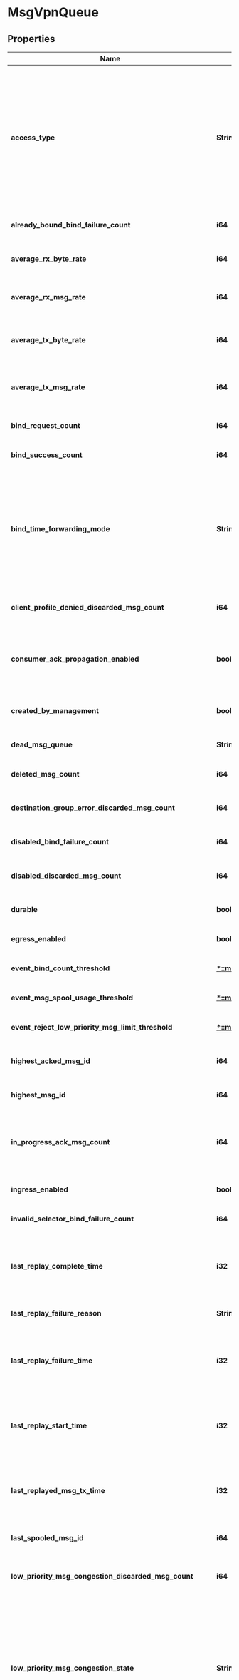 # MsgVpnQueue

## Properties
Name | Type | Description | Notes
------------ | ------------- | ------------- | -------------
**access_type** | **String** | The access type for delivering messages to consumer flows bound to the Queue. The allowed values and their meaning are:  &lt;pre&gt; \&quot;exclusive\&quot; - Exclusive delivery of messages to the first bound consumer flow. \&quot;non-exclusive\&quot; - Non-exclusive delivery of messages to all bound consumer flows in a round-robin fashion. &lt;/pre&gt;  | [optional] [default to null]
**already_bound_bind_failure_count** | **i64** | The number of Queue bind failures due to being already bound. | [optional] [default to null]
**average_rx_byte_rate** | **i64** | The one minute average of the message rate received by the Queue, in bytes per second (B/sec). | [optional] [default to null]
**average_rx_msg_rate** | **i64** | The one minute average of the message rate received by the Queue, in messages per second (msg/sec). | [optional] [default to null]
**average_tx_byte_rate** | **i64** | The one minute average of the message rate transmitted by the Queue, in bytes per second (B/sec). | [optional] [default to null]
**average_tx_msg_rate** | **i64** | The one minute average of the message rate transmitted by the Queue, in messages per second (msg/sec). | [optional] [default to null]
**bind_request_count** | **i64** | The number of consumer requests to bind to the Queue. | [optional] [default to null]
**bind_success_count** | **i64** | The number of successful consumer requests to bind to the Queue. | [optional] [default to null]
**bind_time_forwarding_mode** | **String** | The forwarding mode of the Queue at bind time. The allowed values and their meaning are:  &lt;pre&gt; \&quot;store-and-forward\&quot; - Deliver messages using the guaranteed data path. \&quot;cut-through\&quot; - Deliver messages using the direct and guaranteed data paths for lower latency. &lt;/pre&gt;  | [optional] [default to null]
**client_profile_denied_discarded_msg_count** | **i64** | The number of guaranteed messages discarded by the Queue due to being denied by the Client Profile. | [optional] [default to null]
**consumer_ack_propagation_enabled** | **bool** | Indicates whether the propagation of consumer acknowledgements (ACKs) received on the active replication Message VPN to the standby replication Message VPN is enabled. | [optional] [default to null]
**created_by_management** | **bool** | Indicates whether the Queue was created by a management API (CLI or SEMP). | [optional] [default to null]
**dead_msg_queue** | **String** | The name of the Dead Message Queue (DMQ) used by the Queue. | [optional] [default to null]
**deleted_msg_count** | **i64** | The number of guaranteed messages deleted from the Queue. | [optional] [default to null]
**destination_group_error_discarded_msg_count** | **i64** | The number of guaranteed messages discarded by the Queue due to a destination group error. | [optional] [default to null]
**disabled_bind_failure_count** | **i64** | The number of Queue bind failures due to being disabled. | [optional] [default to null]
**disabled_discarded_msg_count** | **i64** | The number of guaranteed messages discarded by the Queue due to it being disabled. | [optional] [default to null]
**durable** | **bool** | Indicates whether the Queue is durable and not temporary. | [optional] [default to null]
**egress_enabled** | **bool** | Indicates whether the transmission of messages from the Queue is enabled. | [optional] [default to null]
**event_bind_count_threshold** | [***::models::EventThreshold**](EventThreshold.md) |  | [optional] [default to null]
**event_msg_spool_usage_threshold** | [***::models::EventThreshold**](EventThreshold.md) |  | [optional] [default to null]
**event_reject_low_priority_msg_limit_threshold** | [***::models::EventThreshold**](EventThreshold.md) |  | [optional] [default to null]
**highest_acked_msg_id** | **i64** | The highest identifier (ID) of guaranteed messages in the Queue that were acknowledged. | [optional] [default to null]
**highest_msg_id** | **i64** | The highest identifier (ID) of guaranteed messages in the Queue. | [optional] [default to null]
**in_progress_ack_msg_count** | **i64** | The number of acknowledgement messages received by the Queue that are in the process of updating and deleting associated guaranteed messages. | [optional] [default to null]
**ingress_enabled** | **bool** | Indicates whether the reception of messages to the Queue is enabled. | [optional] [default to null]
**invalid_selector_bind_failure_count** | **i64** | The number of Queue bind failures due to an invalid selector. | [optional] [default to null]
**last_replay_complete_time** | **i32** | The timestamp of the last completed replay for the Queue. This value represents the number of seconds since 1970-01-01 00:00:00 UTC (Unix time). | [optional] [default to null]
**last_replay_failure_reason** | **String** | The reason for the last replay failure for the Queue. | [optional] [default to null]
**last_replay_failure_time** | **i32** | The timestamp of the last replay failure for the Queue. This value represents the number of seconds since 1970-01-01 00:00:00 UTC (Unix time). | [optional] [default to null]
**last_replay_start_time** | **i32** | The timestamp of the last replay started for the Queue. This value represents the number of seconds since 1970-01-01 00:00:00 UTC (Unix time). | [optional] [default to null]
**last_replayed_msg_tx_time** | **i32** | The timestamp of the last replayed message transmitted by the Queue. This value represents the number of seconds since 1970-01-01 00:00:00 UTC (Unix time). | [optional] [default to null]
**last_spooled_msg_id** | **i64** | The identifier (ID) of the last guaranteed message spooled in the Queue. | [optional] [default to null]
**low_priority_msg_congestion_discarded_msg_count** | **i64** | The number of guaranteed messages discarded by the Queue due to low priority message congestion control. | [optional] [default to null]
**low_priority_msg_congestion_state** | **String** | The state of the low priority message congestion in the Queue. The allowed values and their meaning are:  &lt;pre&gt; \&quot;disabled\&quot; - Messages are not being checked for priority. \&quot;not-congested\&quot; - Low priority messages are being stored and delivered. \&quot;congested\&quot; - Low priority messages are being discarded. &lt;/pre&gt;  | [optional] [default to null]
**lowest_acked_msg_id** | **i64** | The lowest identifier (ID) of guaranteed messages in the Queue that were acknowledged. | [optional] [default to null]
**lowest_msg_id** | **i64** | The lowest identifier (ID) of guaranteed messages in the Queue. | [optional] [default to null]
**max_bind_count** | **i64** | The maximum number of consumer flows that can bind to the Queue. | [optional] [default to null]
**max_bind_count_exceeded_bind_failure_count** | **i64** | The number of Queue bind failures due to the maximum bind count being exceeded. | [optional] [default to null]
**max_delivered_unacked_msgs_per_flow** | **i64** | The maximum number of messages delivered but not acknowledged per flow for the Queue. | [optional] [default to null]
**max_msg_size** | **i32** | The maximum message size allowed in the Queue, in bytes (B). | [optional] [default to null]
**max_msg_size_exceeded_discarded_msg_count** | **i64** | The number of guaranteed messages discarded by the Queue due to the maximum message size being exceeded. | [optional] [default to null]
**max_msg_spool_usage** | **i64** | The maximum message spool usage allowed by the Queue, in megabytes (MB). A value of 0 only allows spooling of the last message received and disables quota checking. | [optional] [default to null]
**max_msg_spool_usage_exceeded_discarded_msg_count** | **i64** | The number of guaranteed messages discarded by the Queue due to the maximum message spool usage being exceeded. | [optional] [default to null]
**max_redelivery_count** | **i64** | The maximum number of times the Queue will attempt redelivery of a message prior to it being discarded or moved to the DMQ. A value of 0 means to retry forever. | [optional] [default to null]
**max_redelivery_exceeded_discarded_msg_count** | **i64** | The number of guaranteed messages discarded by the Queue due to the maximum redelivery attempts being exceeded. | [optional] [default to null]
**max_redelivery_exceeded_to_dmq_failed_msg_count** | **i64** | The number of guaranteed messages discarded by the Queue due to the maximum redelivery attempts being exceeded and failing to move to the Dead Message Queue (DMQ). | [optional] [default to null]
**max_redelivery_exceeded_to_dmq_msg_count** | **i64** | The number of guaranteed messages moved to the Dead Message Queue (DMQ) by the Queue due to the maximum redelivery attempts being exceeded. | [optional] [default to null]
**max_ttl** | **i64** | The maximum time in seconds a message can stay in the Queue when &#x60;respectTtlEnabled&#x60; is &#x60;\&quot;true\&quot;&#x60;. A message expires when the lesser of the sender assigned time-to-live (TTL) in the message and the &#x60;maxTtl&#x60; configured for the Queue, is exceeded. A value of 0 disables expiry. | [optional] [default to null]
**max_ttl_exceeded_discarded_msg_count** | **i64** | The number of guaranteed messages discarded by the Queue due to the maximum time-to-live (TTL) in hops being exceeded. The TTL hop count is incremented when the message crosses a bridge. | [optional] [default to null]
**max_ttl_expired_discarded_msg_count** | **i64** | The number of guaranteed messages discarded by the Queue due to the maximum time-to-live (TTL) timestamp expiring. | [optional] [default to null]
**max_ttl_expired_to_dmq_failed_msg_count** | **i64** | The number of guaranteed messages discarded by the Queue due to the maximum time-to-live (TTL) timestamp expiring and failing to move to the Dead Message Queue (DMQ). | [optional] [default to null]
**max_ttl_expired_to_dmq_msg_count** | **i64** | The number of guaranteed messages moved to the Dead Message Queue (DMQ) by the Queue due to the maximum time-to-live (TTL) timestamp expiring. | [optional] [default to null]
**msg_spool_peak_usage** | **i64** | The message spool peak usage by the Queue, in bytes (B). | [optional] [default to null]
**msg_spool_usage** | **i64** | The message spool usage by the Queue, in bytes (B). | [optional] [default to null]
**msg_vpn_name** | **String** | The name of the Message VPN. | [optional] [default to null]
**network_topic** | **String** | The name of the network topic for the Queue. | [optional] [default to null]
**no_local_delivery_discarded_msg_count** | **i64** | The number of guaranteed messages discarded by the Queue due to no local delivery being requested. | [optional] [default to null]
**other_bind_failure_count** | **i64** | The number of Queue bind failures due to other reasons. | [optional] [default to null]
**owner** | **String** | The Client Username that owns the Queue and has permission equivalent to &#x60;\&quot;delete\&quot;&#x60;. | [optional] [default to null]
**permission** | **String** | The permission level for all consumers of the Queue, excluding the owner. The allowed values and their meaning are:  &lt;pre&gt; \&quot;no-access\&quot; - Disallows all access. \&quot;read-only\&quot; - Read-only access to the messages. \&quot;consume\&quot; - Consume (read and remove) messages. \&quot;modify-topic\&quot; - Consume messages or modify the topic/selector. \&quot;delete\&quot; - Consume messages, modify the topic/selector or delete the Client created endpoint altogether. &lt;/pre&gt;  | [optional] [default to null]
**queue_name** | **String** | The name of the Queue. | [optional] [default to null]
**redelivered_msg_count** | **i64** | The number of guaranteed messages transmitted by the Queue for redelivery. | [optional] [default to null]
**reject_low_priority_msg_enabled** | **bool** | Indicates whether the checking of low priority messages against the &#x60;rejectLowPriorityMsgLimit&#x60; is enabled. | [optional] [default to null]
**reject_low_priority_msg_limit** | **i64** | The number of messages of any priority in the Queue above which low priority messages are not admitted but higher priority messages are allowed. | [optional] [default to null]
**reject_msg_to_sender_on_discard_behavior** | **String** | Determines when to return negative acknowledgements (NACKs) to sending clients on message discards. Note that NACKs cause the message to not be delivered to any destination and Transacted Session commits to fail. The allowed values and their meaning are:  &lt;pre&gt; \&quot;always\&quot; - Always return a negative acknowledgment (NACK) to the sending client on message discard. \&quot;when-queue-enabled\&quot; - Only return a negative acknowledgment (NACK) to the sending client on message discard when the Queue is enabled. \&quot;never\&quot; - Never return a negative acknowledgment (NACK) to the sending client on message discard. &lt;/pre&gt;  | [optional] [default to null]
**replay_failure_count** | **i64** | The number of replays that failed for the Queue. | [optional] [default to null]
**replay_start_count** | **i64** | The number of replays started for the Queue. | [optional] [default to null]
**replay_state** | **String** | The state of replay for the Queue. The allowed values and their meaning are:  &lt;pre&gt; \&quot;initializing\&quot; - All messages are being deleted from the endpoint before replay starts. \&quot;active\&quot; - Subscription matching logged messages are being replayed to the endpoint. \&quot;pending-complete\&quot; - Replay is complete, but final accounting is in progress. \&quot;complete\&quot; - Replay and all related activities are complete. \&quot;failed\&quot; - Replay has failed and is waiting for an unbind response. &lt;/pre&gt;  | [optional] [default to null]
**replay_success_count** | **i64** | The number of replays that succeeded for the Queue. | [optional] [default to null]
**replayed_acked_msg_count** | **i64** | The number of replayed messages transmitted by the Queue and acked by all consumers. | [optional] [default to null]
**replayed_tx_msg_count** | **i64** | The number of replayed messages transmitted by the Queue. | [optional] [default to null]
**replication_active_ack_prop_tx_msg_count** | **i64** | The number of acknowledgement messages propagated by the Queue to the replication standby remote Message VPN. | [optional] [default to null]
**replication_standby_ack_prop_rx_msg_count** | **i64** | The number of propagated acknowledgement messages received by the Queue from the replication active remote Message VPN. | [optional] [default to null]
**replication_standby_acked_by_ack_prop_msg_count** | **i64** | The number of messages acknowledged in the Queue by acknowledgement propagation from the replication active remote Message VPN. | [optional] [default to null]
**replication_standby_rx_msg_count** | **i64** | The number of messages received by the Queue from the replication active remote Message VPN. | [optional] [default to null]
**respect_msg_priority_enabled** | **bool** | Indicates whether message priorities are respected. When enabled, messages contained in the Queue are delivered in priority order, from 9 (highest) to 0 (lowest). | [optional] [default to null]
**respect_ttl_enabled** | **bool** | Indicates whether the the time-to-live (TTL) for messages in the Queue is respected. When enabled, expired messages are discarded or moved to the DMQ. | [optional] [default to null]
**rx_byte_rate** | **i64** | The current message rate received by the Queue, in bytes per second (B/sec). | [optional] [default to null]
**rx_msg_rate** | **i64** | The current message rate received by the Queue, in messages per second (msg/sec). | [optional] [default to null]
**spooled_byte_count** | **i64** | The amount of guaranteed messages that were spooled in the Queue, in bytes (B). | [optional] [default to null]
**spooled_msg_count** | **i64** | The number of guaranteed messages that were spooled in the Queue. | [optional] [default to null]
**tx_byte_rate** | **i64** | The current message rate transmitted by the Queue, in bytes per second (B/sec). | [optional] [default to null]
**tx_msg_rate** | **i64** | The current message rate transmitted by the Queue, in messages per second (msg/sec). | [optional] [default to null]
**tx_selector** | **bool** | Indicates whether the Queue has consumers with selectors to filter transmitted messages. | [optional] [default to null]
**tx_unacked_msg_count** | **i64** | The number of guaranteed messages in the Queue that have been transmitted but not acknowledged by all consumers. | [optional] [default to null]
**virtual_router** | **String** | The virtual router of the Queue. The allowed values and their meaning are:  &lt;pre&gt; \&quot;primary\&quot; - The endpoint belongs to the primary virtual router. \&quot;backup\&quot; - The endpoint belongs to the backup virtual router. &lt;/pre&gt;  | [optional] [default to null]

[[Back to Model list]](../README.md#documentation-for-models) [[Back to API list]](../README.md#documentation-for-api-endpoints) [[Back to README]](../README.md)


